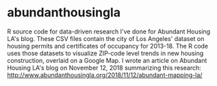 # abundanthousingla
R source code for data-driven research I've done for Abundant Housing LA's blog.
These CSV files contain the city of Los Angeles' dataset on housing permits and certificates of occupancy for 2013-18.
The R code uses those datasets to visualize ZIP-code level trends in new housing construction, overlaid on a Google Map.
I wrote an article on Abundant Housing LA's blog on November 12, 2018 summarizing this research:
http://www.abundanthousingla.org/2018/11/12/abundant-mapping-la/
